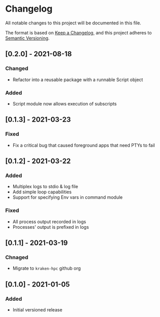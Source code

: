 # Changelog

All notable changes to this project will be documented in this file.

The format is based on [Keep a Changelog](https://keepachangelog.com/en/1.0.0/),
and this project adheres to [Semantic Versioning](https://semver.org/spec/v2.0.0.html).

## [0.2.0] - 2021-08-18
### Changed
- Refactor into a reusable package with a runnable Script object
### Added
- Script module now allows execution of subscripts

## [0.1.3] - 2021-03-23
### Fixed
- Fix a critical bug that caused foreground apps that need PTYs to fail

## [0.1.2] - 2021-03-22
### Added
- Multiplex logs to stdio & log file
- Add simple loop capabilities
- Support for specifying Env vars in command module

### Fixed
- All process output recorded in logs
- Processes' output is prefixed in logs

## [0.1.1] - 2021-03-19
### Chnaged
- Migrate to `kraken-hpc` github org

## [0.1.0] - 2021-01-05
### Added
- Initial versioned release
